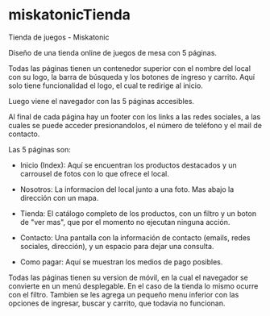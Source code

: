 # miskatonicTienda

Tienda de juegos - Miskatonic

Diseño de una tienda online de juegos de mesa con 5 páginas.

Todas las páginas tienen un contenedor superior con el nombre del local con su logo, la barra de búsqueda y los botones de ingreso y carrito. Aquí solo tiene funcionalidad el logo, el cual te redirige al inicio.

Luego viene el navegador con las 5 páginas accesibles.

Al final de cada página hay un footer con los links a las redes sociales, a las cuales se puede acceder presionandolos, el número de teléfono y el mail de contacto.

Las 5 páginas son:
- Inicio (Index): Aquí se encuentran los productos destacados y un carrousel de fotos con lo que ofrece el local.

- Nosotros: La informacion del local junto a una foto. Mas abajo la dirección con un mapa.

- Tienda: El catálogo completo de los productos, con un filtro y un boton de "ver mas", que por el momento no ejecutan ninguna acción.

- Contacto: Una pantalla con la información de contacto (emails, redes sociales, dirección), y un espacio para dejar una consulta.

- Como pagar: Aquí se muestran los medios de pago posibles.

Todas las páginas tienen su version de móvil, en la cual el navegador se convierte en un menú desplegable. En el caso de la tienda lo mismo ocurre con el filtro. Tambien se les agrega un pequeño menu inferior con las opciones de ingresar, buscar y carrito, que todavia no funcionan.
